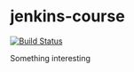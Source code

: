 # jenkins-course
[![Build Status](http://localhost:8080/buildStatus/icon?job=challenge+3)](http://localhost:8080/view/Advanced/job/challenge%203/)

Something interesting
